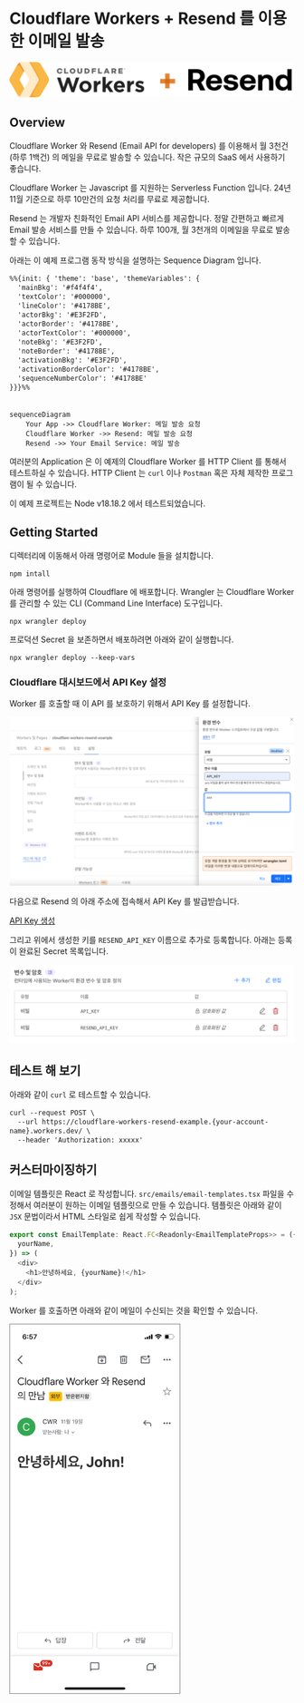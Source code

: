# Cloudflare Workers + Resend 를 이용한 이메일 발송

![Cloudflare Workers](./docs/images/cloudflare-worker-resend.svg)

## Overview
Cloudflare Worker 와 Resend (Email API for developers) 를 이용해서 월 3천건 (하루 1백건) 의 메일을 무료로 발송할 수 있습니다. 작은 규모의 SaaS 에서 사용하기 좋습니다.

Cloudflare Worker 는 Javascript 를 지원하는 Serverless Function 입니다. 24년 11월 기준으로 하루 10만건의 요청 처리를 무료로 제공합니다.

Resend 는 개발자 친화적인 Email API 서비스를 제공합니다. 정말 간편하고 빠르게 Email 발송 서비스를 만들 수 있습니다. 하루 100개, 월 3천개의 이메일을 무료로 발송할 수 있습니다.

아래는 이 예제 프로그램 동작 방식을 설명하는 Sequence Diagram 입니다.

```mermaid
%%{init: { 'theme': 'base', 'themeVariables': {
  'mainBkg': '#f4f4f4',
  'textColor': '#000000',
  'lineColor': '#4178BE',
  'actorBkg': '#E3F2FD',
  'actorBorder': '#4178BE',
  'actorTextColor': '#000000',
  'noteBkg': '#E3F2FD',
  'noteBorder': '#4178BE',
  'activationBkg': '#E3F2FD',
  'activationBorderColor': '#4178BE',
  'sequenceNumberColor': '#4178BE'
}}}%%


sequenceDiagram
    Your App ->> Cloudflare Worker: 메일 발송 요청
    Cloudflare Worker ->> Resend: 메일 발송 요청
    Resend ->> Your Email Service: 메일 발송
```

여러분의 Application 은 이 예제의 Cloudflare Worker 를 HTTP Client 를 통해서 테스트하실 수 있습니다. HTTP Client 는 `curl` 이나 `Postman` 혹은 자체 제작한 프로그램이 될 수 있습니다.

이 예제 프로젝트는 Node v18.18.2 에서 테스트되었습니다. 

## Getting Started

디렉터리에 이동해서 아래 명령어로 Module 들을 설치합니다.

```
npm intall
```


아래 명령어를 실행하여 Cloudflare 에 배포합니다. Wrangler 는 Cloudflare Worker 를 관리할 수 있는 CLI (Command Line Interface) 도구입니다.

```
npx wrangler deploy
```

프로덕션 Secret 을 보존하면서 배포하려면 아래와 같이 실행합니다.

```
npx wrangler deploy --keep-vars
```

### Cloudflare 대시보드에서 API Key 설정
Worker 를 호출할 때 이 API 를 보호하기 위해서 API Key 를 설정합니다. 

![API Key](./docs/images/cloudflare-secret.png)

다음으로 Resend 의 아래 주소에 접속해서 API Key 를 발급받습니다. 

[API Key 생성](https://resend.com/api-keys)

그리고 위에서 생성한 키를 `RESEND_API_KEY` 이름으로 추가로 등록합니다. 아래는 등록이 완료된 Secret 목록입니다.

![ㅇ](./docs/images/cloudflare-secret-2.png)


## 테스트 해 보기
아래와 같이 `curl` 로 테스트할 수 있습니다.

```
curl --request POST \
  --url https://cloudflare-workers-resend-example.{your-account-name}.workers.dev/ \
  --header 'Authorization: xxxxx'
```

## 커스터마이징하기
이메일 템플릿은 React 로 작성합니다. `src/emails/email-templates.tsx` 파일을 수정해서 여러분이 원하는 이메일 템플릿으로 만들 수 있습니다. 템플릿은 아래와 같이 `JSX` 문법이라서 HTML 스타일로 쉽게 작성할 수 있습니다.

```javascript
export const EmailTemplate: React.FC<Readonly<EmailTemplateProps>> = ({
  yourName,
}) => (
  <div>
    <h1>안녕하세요, {yourName}!</h1>
  </div>
);
```

Worker 를 호출하면 아래와 같이 메일이 수신되는 것을 확인할 수 있습니다.

<img src="./docs/images/gmail-screenshot.png" alt="your-image-description" style="border: 1px solid grey; width: 300px">
